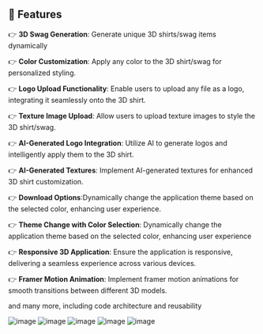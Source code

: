 ## <a name="features">🔋 Features</a>

👉 **3D Swag Generation**: Generate unique 3D shirts/swag items dynamically

👉 **Color Customization**: Apply any color to the 3D shirt/swag for personalized styling.

👉 **Logo Upload Functionality**: Enable users to upload any file as a logo, integrating it seamlessly onto the 3D shirt.

👉 **Texture Image Upload**: Allow users to upload texture images to style the 3D shirt/swag.

👉 **AI-Generated Logo Integration**: Utilize AI to generate logos and intelligently apply them to the 3D shirt.

👉 **AI-Generated Textures**: Implement AI-generated textures for enhanced 3D shirt customization.

👉 **Download Options**:Dynamically change the application theme based on the selected color, enhancing user experience.

👉 **Theme Change with Color Selection**: Dynamically change the application theme based on the selected color, enhancing user experience

👉 **Responsive 3D Application**: Ensure the application is responsive, delivering a seamless experience across various devices.

👉 **Framer Motion Animation**: Implement framer motion animations for smooth transitions between different 3D models.

and many more, including code architecture and reusability 

![image](https://github.com/amanRT/T-Shirt-Designer/assets/67583037/003dadd5-6117-4df9-af74-91c6e8805768)
![image](https://github.com/amanRT/T-Shirt-Designer/assets/67583037/7edb31a2-bc3a-4209-9b90-5dc1e9d560b1)
![image](https://github.com/amanRT/T-Shirt-Designer/assets/67583037/476bc689-a38b-435c-b528-9d467552f5f1)
![image](https://github.com/amanRT/T-Shirt-Designer/assets/67583037/a728e62f-d279-430f-b3d8-441b26d956ff)
![image](https://github.com/amanRT/T-Shirt-Designer/assets/67583037/cfdc98da-0c3f-4529-9da0-09438082b329)
